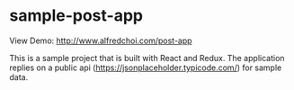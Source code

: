 # sample-post-app

View Demo: http://www.alfredchoi.com/post-app

This is a sample project that is built with React and Redux.  The application replies on a public api (https://jsonplaceholder.typicode.com/) for sample data.